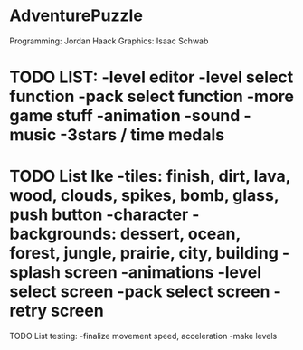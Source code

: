 AdventurePuzzle
===============
Programming: Jordan Haack
Graphics: Isaac Schwab

TODO LIST:
-level editor
-level select function
-pack select function
-more game stuff
-animation
-sound
-music
-3stars / time medals
=======


TODO List Ike
-tiles: finish, dirt, lava, wood, clouds, spikes, bomb, glass, push button
-character
-backgrounds: dessert, ocean, forest, jungle, prairie, city, building
-splash screen
-animations
-level select screen
-pack select screen
-retry screen
=======

TODO List testing:
-finalize movement speed, acceleration
-make levels
